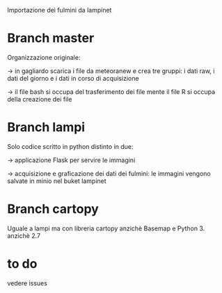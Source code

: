 Importazione dei fulmini da lampinet
# Branch master
Organizzazione originale:

-> in gagliardo scarica i file da meteoranew e crea tre gruppi: i dati raw, i dati del giorno e i dati in corso di acquisizione

-> il file bash si occupa del trasferimento dei file mente il file R si occupa della creazione dei file 

# Branch lampi
Solo codice scritto in python distinto in due:

-> applicazione Flask per servire le immagini

-> acquisizione e graficazione dei dati dei fulmini: le immagini vengono salvate in minio nel buket lampinet

# Branch cartopy
Uguale a lampi ma con libreria cartopy anzichè Basemap e Python 3. anzichè 2.7

# to do
vedere issues
